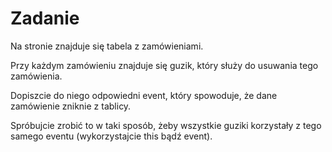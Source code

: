 # Zadanie


Na stronie znajduje się tabela z zamówieniami.

Przy każdym zamówieniu znajduje się guzik, który służy do usuwania tego zamówienia.

Dopiszcie do niego odpowiedni event, który spowoduje, że dane zamówienie zniknie z tablicy.

Spróbujcie zrobić to w taki sposób, żeby wszystkie guziki korzystały z tego samego eventu (wykorzystajcie this bądź event).
